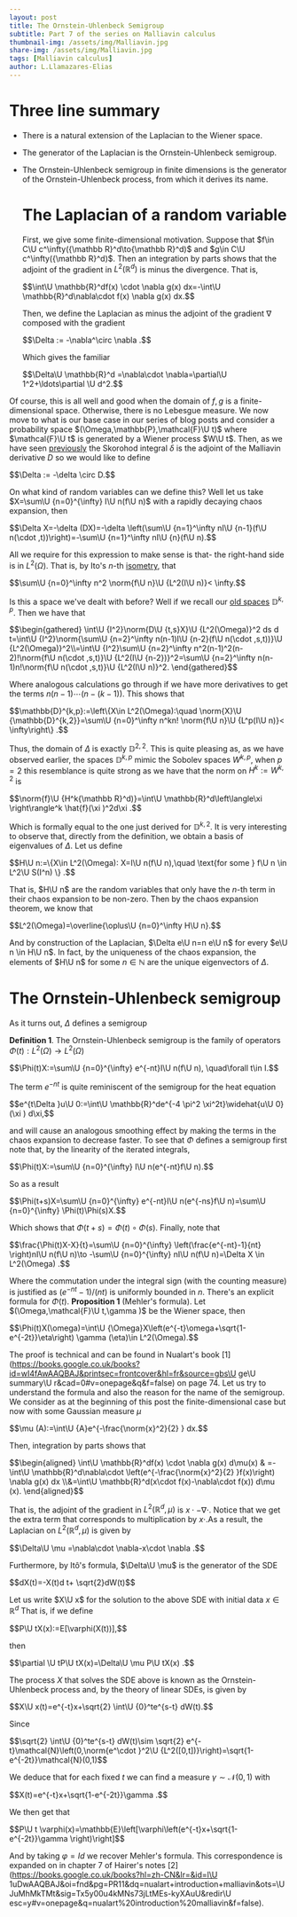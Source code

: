 ```yaml
---
layout: post
title: The Ornstein-Uhlenbeck Semigroup
subtitle: Part 7 of the series on Malliavin calculus
thumbnail-img: /assets/img/Malliavin.jpg
share-img: /assets/img/Malliavin.jpg
tags: [Malliavin calculus]
author: L.Llamazares-Elias
---
```


# Three line summary

- There is a natural extension of the Laplacian to the Wiener space.

- The generator of the Laplacian is the Ornstein-Uhlenbeck semigroup.

- The Ornstein-Uhlenbeck semigroup in finite dimensions is the
  generator of the Ornstein-Uhlenbeck process, from which it derives
  its name.

  # The Laplacian of a random variable

  First, we give some finite-dimensional motivation. Suppose that
  $f\in C\U c^\infty({\mathbb R}^d\to{\mathbb R}^d)$ and
  $g\in C\U c^\infty({\mathbb R}^d)$. Then an integration by parts shows
  that the adjoint of the gradient in $L^2({\mathbb R}^d)$ is minus the
  divergence. That is,

  <div>
   $$\int\U \mathbb{R}^df(x) \cdot \nabla g(x) dx=-\int\U \mathbb{R}^d\nabla\cdot  f(x) \nabla g(x) dx.$$
  </div>

  Then, we define the Laplacian as minus the adjoint of the gradient
  $\nabla$ composed with the gradient

  <div>
   $$\Delta := -\nabla^\circ \nabla .$$
  </div>

  Which gives the familiar

  <div>
   $$\Delta\U \mathbb{R}^d =\nabla\cdot \nabla=\partial\U 1^2+\ldots\partial \U d^2.$$
  </div>

Of course, this is all well and good when the domain of $f,g$ is a
finite-dimensional space. Otherwise, there is no Lebesgue measure. We
now move to what is our base case in our series of blog posts and
consider a probability space $(\Omega,\mathbb{P},\mathcal{F}\U t)$ where
$\mathcal{F}\U t$ is generated by a Wiener process $W\U t$. Then, as we have
seen [previously](https://nowheredifferentiable.com/2022-07-02-Malliavin-Calculus-4/#:~:text=Malliavin%20derivative%20are-,adjoint,-in%20the%20following) the Skorohod integral $\delta$ is the adjoint of
the Malliavin derivative $D$ so we would like to define

<div>
 $$\Delta  := -\delta \circ D.$$
</div>

On what kind of random variables can we
define this? Well let us take $X=\sum\U {n=0}^{\infty}  I\U n(f\U n)$ with a
rapidly decaying chaos expansion, then

<div>
 $$\Delta X=-\delta (DX)=-\delta \left(\sum\U {n=1}^\infty nI\U {n-1}(f\U n(\cdot ,t))\right)=-\sum\U {n=1}^\infty nI\U {n}(f\U n).$$
</div>

All we require for this expression to make sense is that- the right-hand
side is in $L^2(\Omega)$. That is, by Ito's $n$-th [isometry](https://nowheredifferentiable.com/2022-05-26-Malliavin-Calculus-1/#:~:text=As%20a%20result-,we,-also%20get%20by), that

<div>
 $$\sum\U {n=0}^\infty n^2 \norm{f\U n}\U {L^2(I\U n)}< \infty.$$
</div>

Is this a space
we've dealt with before? Well if we recall our [old spaces](https://nowheredifferentiable.com/2022-07-02-Malliavin-Calculus-3/#:~:text=In%20the%20same%20fashion%20as%20before)
$\mathbb{D}^{k,p}$. Then we have that

<div>
 $$\begin{gathered}
        \int\U {I^2}\norm{D\U {t,s}X}\U {L^2(\Omega)}^2 ds d t=\int\U {I^2}\norm{\sum\U {n=2}^\infty n(n-1)I\U {n-2}(f\U n(\cdot ,s,t))}\U {L^2(\Omega)}^2\\=\int\U {I^2}\sum\U {n=2}^\infty n^2(n-1)^2(n-2)!\norm{f\U n(\cdot ,s,t)}\U {L^2(I\U {n-2})}^2=\sum\U {n=2}^\infty n(n-1)n!\norm{f\U n(\cdot ,s,t)}\U {L^2(I\U n)}^2.
    \end{gathered}$$
</div>

Where analogous calculations go through if we have
more derivatives to get the terms $n(n-1)\cdots (n-(k-1))$. This shows
that

<div>
 $$\mathbb{D}^{k,p}:=\left\{X\in L^2(\Omega):\quad \norm{X}\U {\mathbb{D}^{k,2}}=\sum\U {n=0}^\infty n^kn! \norm{f\U n}\U {L^p(I\U n)}< \infty\right\} .$$
</div>

Thus, the domain of $\Delta$ is exactly $\mathbb{D}^{2,2}$. This is
quite pleasing as, as we have observed earlier, the spaces
$\mathbb{D}^{k,p}$ mimic the Sobolev spaces $W^{k,p}$, when $p=2$ this
resemblance is quite strong as we have that the norm on $H^k:=W^{k,2}$
is

<div>
 $$\norm{f}\U {H^k{\mathbb R}^d)}=\int\U \mathbb{R}^d\left\langle\xi \right\rangle^k \hat{f}(\xi )^2d\xi .$$
</div>

Which is formally equal to the one just derived for $\mathbb{D}^{k,2}.$
It is very interesting to observe that, directly from the definition, we
obtain a basis of eigenvalues of $\Delta$. Let us define

<div>
 $$H\U n:=\{X\in L^2(\Omega): X=I\U n(f\U n),\quad \text{for some } f\U n \in L^2\U S(I^n)  \} .$$
</div>

That is, $H\U n$ are the random variables that only have the $n$-th term
in their chaos expansion to be non-zero. Then by the chaos expansion
theorem, we know that

<div>
 $$L^2(\Omega)=\overline{\oplus\U {n=0}^\infty H\U n}.$$
</div>

And by construction
of the Laplacian, $\Delta e\U n=n e\U n$ for every $e\U n \in H\U n$. In fact,
by the uniqueness of the chaos expansion, the elements of $H\U n$ for some
$n \in \mathbb{N}$ are the unique eigenvectors of $\Delta .$

# The Ornstein-Uhlenbeck semigroup

As it turns out, $\Delta$ defines a semigroup

**Definition 1**. The Ornstein-Uhlenbeck semigroup is the family of
operators $\Phi(t):L^2(\Omega)\to L^2(\Omega)$

<div>
 $$\Phi(t)X:=\sum\U {n=0}^{\infty}  e^{-nt}I\U n(f\U n),  \quad\forall t\in I.$$
</div>

The term $e^{-nt}$ is quite reminiscent of the semigroup for the heat
equation

<div>
 $$e^{t\Delta }u\U 0:=\int\U \mathbb{R}^de^{-4 \pi^2 \xi^2t}\widehat{u\U 0}(\xi ) d\xi,$$
</div>

and will cause an analogous smoothing effect by making the terms in the
chaos expansion to decrease faster. To see that $\Phi$ defines a
semigroup first note that, by the linearity of the iterated integrals,

<div>
 $$\Phi(t)X:=\sum\U {n=0}^{\infty}  I\U n(e^{-nt}f\U n).$$
</div>

So as a result

<div>
 $$\Phi(t+s)X=\sum\U {n=0}^{\infty}  e^{-nt}I\U n(e^{-ns}f\U n)=\sum\U {n=0}^{\infty}  \Phi(t)\Phi(s)X.$$
</div>

Which shows that $\Phi(t+s)=\Phi(t)\circ \Phi(s)$. Finally, note that

<div>
 $$\frac{\Phi(t)X-X}{t}=\sum\U {n=0}^{\infty} \left(\frac{e^{-nt}-1}{nt} \right)nI\U n(f\U n)\to -\sum\U {n=0}^{\infty}  nI\U n(f\U n)=\Delta X \in L^2(\Omega)  .$$
</div>

Where the commutation under the integral sign (with the counting
measure) is justified as $(e^{-nt}-1)/(nt)$ is uniformly bounded in $n$.
There's an explicit formula for $\Phi(t)$.
**Proposition 1** (Mehler's formula). Let
$(\Omega,\mathcal{F}\U t,\gamma  )$ be the Wiener space, then

<div>
 $$\Phi(t)X(\omega)=\int\U {\Omega}X\left(e^{-t}\omega+\sqrt{1-e^{-2t}}\eta\right) \gamma  (\eta)\in L^2(\Omega).$$
</div>

The proof is technical and can be found in Nualart's book
[1](https://books.google.co.uk/books?id=wI4fAwAAQBAJ&printsec=frontcover&hl=fr&source=gbs\U ge\U summary\U r&cad=0#v=onepage&q&f=false) on page 74. Let us try to understand the
formula and also the reason for the name of the semigroup. We consider
as at the beginning of this post the finite-dimensional case but now
with some Gaussian measure $\mu$

<div>
 $$\mu (A):=\int\U {A}e^{-\frac{\norm{x}^2}{2} } dx.$$
</div>

Then, integration by
parts shows that

<div>
 $$\begin{aligned}
        \int\U \mathbb{R}^df(x) \cdot \nabla g(x) d\mu(x) & =-\int\U \mathbb{R}^d\nabla\cdot  \left(e^{-\frac{\norm{x}^2}{2} }f(x)\right) \nabla g(x) dx \\&=\int\U \mathbb{R}^d(x\cdot f(x)-\nabla\cdot f(x)) d\mu (x).
    \end{aligned}$$
</div>

That is, the adjoint of the gradient in
$L^2({\mathbb R}^d,\mu )$ is $x\cdot -\nabla\cdot$. Notice that we get
the extra term that corresponds to multiplication by $x\cdot$.As a
result, the Laplacian on $L^2({\mathbb R}^d, \mu )$ is given by

<div>
 $$\Delta\U \mu =\nabla\cdot \nabla-x\cdot \nabla .$$
</div>

Furthermore, by Itô's
formula, $\Delta\U \mu$ is the generator of the SDE

<div>
 $$dX(t)=-X(t)d t+ \sqrt{2}dW(t)$$
</div>

Let us write $X\U x$ for the solution to
the above SDE with initial data $x \in {\mathbb R}^d$ That is, if we
define

<div>
 $$P\U tX(x):=E[\varphi(X(t))],$$
</div>

then

<div>
 $$\partial \U tP\U tX(x)=\Delta\U \mu P\U tX(x) .$$
</div>

The process $X$ that solves
the SDE above is known as the Ornstein-Uhlenbeck process and, by the
theory of linear SDEs, is given by

<div>
 $$X\U x(t)=e^{-t}x+\sqrt{2} \int\U {0}^te^{s-t} dW(t).$$
</div>

Since

<div>
 $$\sqrt{2} \int\U {0}^te^{s-t} dW(t)\sim \sqrt{2} e^{-t}\mathcal{N}\left(0,\norm{e^\cdot }^2\U {L^2([0,t])}\right)=\sqrt{1-e^{-2t}}\mathcal{N}(0,1)$$
</div>

We deduce that for each fixed $t$ we can find a measure
$\gamma   \sim \mathcal{N}(0,1)$ with

<div>
 $$X(t)=e^{-t}x+\sqrt{1-e^{-2t}}\gamma .$$
</div>

We then get that

<div>
 $$P\U t \varphi(x)=\mathbb{E}\left[\varphi\left(e^{-t}x+\sqrt{1-e^{-2t}}\gamma  \right)\right]$$
</div>

And by taking $\varphi=Id$ we recover Mehler's formula. This
correspondence is expanded on in chapter $7$ of Hairer's notes
[2](https://books.google.co.uk/books?hl=zh-CN&lr=&id=l\U 1uDwAAQBAJ&oi=fnd&pg=PR11&dq=nualart+introduction+malliavin&ots=\U JuMhMkTMt&sig=Tx5y00u4kMNs73jLtMEs-kyXAuU&redir\U esc=y#v=onepage&q=nualart\%20introduction\%20malliavin&f=false).
